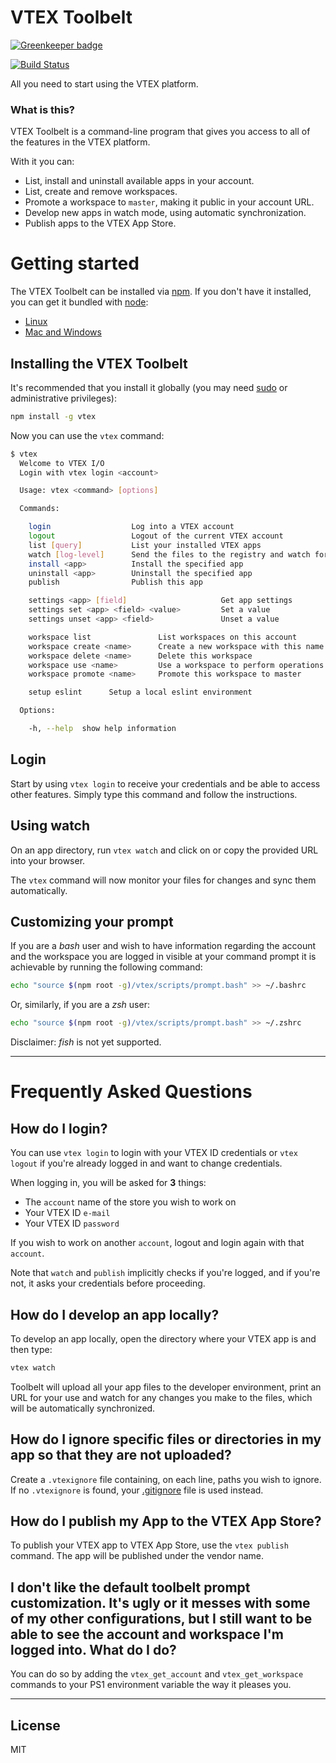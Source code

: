# VTEX Toolbelt

[![Greenkeeper badge](https://badges.greenkeeper.io/vtex/toolbelt.svg)](https://greenkeeper.io/)

[![Build Status](https://travis-ci.org/vtex/toolbelt.svg?branch=master)](https://travis-ci.org/vtex/toolbelt)

All you need to start using the VTEX platform.

### What is this?

VTEX Toolbelt is a command-line program that gives you access to all of the features in the VTEX platform.

With it you can:

- List, install and uninstall available apps in your account.
- List, create and remove workspaces.
- Promote a workspace to `master`, making it public in your account URL.
- Develop new apps in watch mode, using automatic synchronization.
- Publish apps to the VTEX App Store.

# Getting started

The VTEX Toolbelt can be installed via [npm](https://www.npmjs.com/).
If you don't have it installed, you can get it bundled with [node](https://nodejs.org/):
 - [Linux](https://nodejs.org/en/download/package-manager/)
 - [Mac and Windows](https://nodejs.org/download/)

## Installing the VTEX Toolbelt

It's recommended that you install it globally (you may need [sudo](http://wiki.ubuntu-br.org/RootSudo) or administrative privileges):

```sh
npm install -g vtex
```

Now you can use the `vtex` command:

```sh
$ vtex
  Welcome to VTEX I/O
  Login with vtex login <account>

  Usage: vtex <command> [options]

  Commands:

    login                  Log into a VTEX account
    logout                 Logout of the current VTEX account
    list [query]           List your installed VTEX apps
    watch [log-level]      Send the files to the registry and watch for changes
    install <app>          Install the specified app
    uninstall <app>        Uninstall the specified app
    publish                Publish this app

    settings <app> [field]                     Get app settings
    settings set <app> <field> <value>         Set a value
    settings unset <app> <field>               Unset a value

    workspace list               List workspaces on this account
    workspace create <name>      Create a new workspace with this name
    workspace delete <name>      Delete this workspace
    workspace use <name>         Use a workspace to perform operations
    workspace promote <name>     Promote this workspace to master

    setup eslint      Setup a local eslint environment

  Options:

    -h, --help  show help information
```

## Login

Start by using `vtex login` to receive your credentials and be able to access other features.
Simply type this command and follow the instructions.

## Using watch

On an app directory, run `vtex watch` and click on or copy the provided URL into your browser.

The `vtex` command will now monitor your files for changes and sync them automatically.

## Customizing your prompt

If you are a _bash_ user and wish to have information regarding the account and the workspace 
you are logged in visible at your command prompt it is achievable by running the following 
command:

```sh
echo "source $(npm root -g)/vtex/scripts/prompt.bash" >> ~/.bashrc
```

Or, similarly, if you are a _zsh_ user:

```sh
echo "source $(npm root -g)/vtex/scripts/prompt.bash" >> ~/.zshrc
```

Disclaimer: _fish_ is not yet supported.

---

# Frequently Asked Questions

## How do I login?

You can use `vtex login` to login with your VTEX ID credentials or `vtex logout` if you're already logged in and want to change credentials.

When logging in, you will be asked for **3** things:

- The `account` name of the store you wish to work on
- Your VTEX ID `e-mail`
- Your VTEX ID `password`

If you wish to work on another `account`, logout and login again with that `account`.

Note that `watch` and `publish` implicitly checks if you're logged, and if you're not, it asks your credentials before proceeding.


## How do I develop an app locally?

To develop an app locally, open the directory where your VTEX app is and then type:

```sh
vtex watch
```

Toolbelt will upload all your app files to the developer environment, print an URL for your use and watch for any changes you make to the files, which will be automatically synchronized.

## How do I ignore specific files or directories in my app so that they are not uploaded?

Create a `.vtexignore` file containing, on each line, paths you wish to ignore.
If no `.vtexignore` is found, your [.gitignore](http://git-scm.com/docs/gitignore) file is used instead.


## How do I publish my App to the VTEX App Store?

To publish your VTEX app to VTEX App Store, use the `vtex publish` command. The app will be published under the vendor name.


## I don't like the default toolbelt prompt customization. It's ugly or it messes with some of my other configurations, but I still want to be able to see the account and workspace I'm logged into. What do I do?

You can do so by adding the `vtex_get_account` and `vtex_get_workspace` commands to your PS1 environment variable the way it pleases you.

---

## License

MIT

